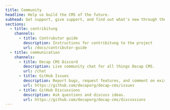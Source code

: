 ```yaml
---
title: Community
headline: Help us build the CMS of the future.
subhead: Get support, give support, and find out what's new through the channels below.
sections:
  - title: contribitung
    channels:
      - title: Contrubutor guide
        description: Instructions for contribitung to the project
        url: /docs/contributor-guide
  - title: communication
    channels:
      - title: Decap CMS Discord
        description: Live community chat for all things Decap CMS.
        url: /chat
      - title: GitHub Issues
        description: Report bugs, request features, and comment on existing issues.
        url: https://github.com/decaporg/decap-cms/issues
      - title: GitHub Discussions
        description: Ask questions and discuss ideas.
        url: https://github.com/decaporg/decap-cms/discussions
---
```


